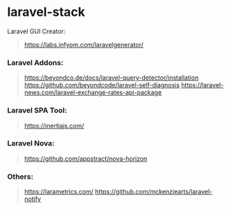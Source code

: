 # laravel-stack

Laravel GUI Creator: 
> https://labs.infyom.com/laravelgenerator/

### Laravel Addons:
> https://beyondco.de/docs/laravel-query-detector/installation
> https://github.com/beyondcode/laravel-self-diagnosis
> https://laravel-news.com/laravel-exchange-rates-api-package

### Laravel SPA Tool:
> https://inertiajs.com/

### Laravel Nova:
> https://github.com/appstract/nova-horizon

### Others:
> https://larametrics.com/
> https://github.com/mckenziearts/laravel-notify

